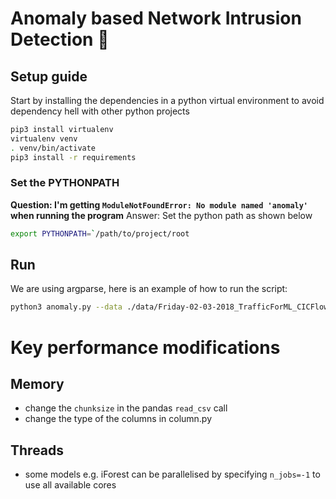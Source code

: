 # Anomaly based Network Intrusion Detection :bug:

## Setup guide
Start by installing the dependencies in a python virtual environment to avoid dependency hell with other python projects

```bash
pip3 install virtualenv
virtualenv venv
. venv/bin/activate
pip3 install -r requirements
```

### Set the PYTHONPATH
**Question: I'm getting `ModuleNotFoundError: No module named 'anomaly'` when running the program**
Answer: Set the python path as shown below
```bash
export PYTHONPATH=`/path/to/project/root
```

## Run
We are using argparse, here is an example of how to run the script:
```bash
python3 anomaly.py --data ./data/Friday-02-03-2018_TrafficForML_CICFlowMeter.csv
```

# Key performance modifications

## Memory
* change the `chunksize` in the pandas `read_csv` call
* change the type of the columns in column.py

## Threads
* some models e.g. iForest can be parallelised by specifying `n_jobs=-1` to use all available cores